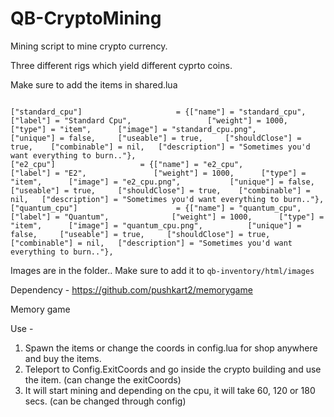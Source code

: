# QB-CryptoMining

Mining script to mine crypto currency.

Three different rigs which yield different cyprto coins.

Make sure to add the items in shared.lua

```
	
["standard_cpu"] 			 	 	 = {["name"] = "standard_cpu", 			  			["label"] = "Standard Cpu", 				["weight"] = 1000, 		["type"] = "item", 		["image"] = "standard_cpu.png", 			["unique"] = false, 	["useable"] = true, 	["shouldClose"] = true,    ["combinable"] = nil,   ["description"] = "Sometimes you'd want everything to burn.."},	
["e2_cpu"] 			 	 	 = {["name"] = "e2_cpu", 			  			["label"] = "E2", 				["weight"] = 1000, 		["type"] = "item", 		["image"] = "e2_cpu.png", 			["unique"] = false, 	["useable"] = true, 	["shouldClose"] = true,    ["combinable"] = nil,   ["description"] = "Sometimes you'd want everything to burn.."},	
["quantum_cpu"] 			 	 	 = {["name"] = "quantum_cpu", 			  			["label"] = "Quantum", 				["weight"] = 1000, 		["type"] = "item", 		["image"] = "quantum_cpu.png", 			["unique"] = false, 	["useable"] = true, 	["shouldClose"] = true,    ["combinable"] = nil,   ["description"] = "Sometimes you'd want everything to burn.."},

```

Images are in the folder.. Make sure to add it to ```qb-inventory/html/images```

Dependency - https://github.com/pushkart2/memorygame

Memory game


Use -
1. Spawn the items or change the coords in config.lua for shop anywhere and buy the items.
2. Teleport to Config.ExitCoords and go inside the crypto building and use the item. (can change the exitCoords)
3. It will start mining and depending on the cpu, it will take 60, 120 or 180 secs. (can be changed through config)
